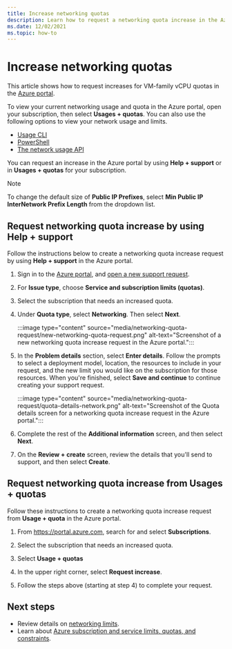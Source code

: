 ```yaml
---
title: Increase networking quotas
description: Learn how to request a networking quota increase in the Azure portal.
ms.date: 12/02/2021
ms.topic: how-to
---
```


# Increase networking quotas

This article shows how to request increases for VM-family vCPU quotas in the [Azure portal](https://portal.azure.com).

To view your current networking usage and quota in the Azure portal, open your subscription, then select **Usages + quotas**. You can also use the following options to view your network usage and limits.

* [Usage CLI](/cli/azure/network#az_network_list_usages)
* [PowerShell](/powershell/module/azurerm.network/get-azurermnetworkusage)
* [The network usage API](/rest/api/virtualnetwork/virtualnetworks/listusage)

You can request an increase in the Azure portal by using **Help + support** or in **Usages + quotas** for your subscription.

> [!Note]
> To change the default size of **Public IP Prefixes**, select **Min Public IP InterNetwork Prefix Length** from the dropdown list.

## Request networking quota increase by using Help + support

Follow the instructions below to create a networking quota increase request by using **Help + support** in the Azure portal.

1. Sign in to the [Azure portal](https://portal.azure.com), and [open a new support request](how-to-create-azure-support-request.md).

1. For **Issue type**, choose **Service and subscription limits (quotas)**.

1. Select the subscription that needs an increased quota.

1. Under **Quota type**, select **Networking**. Then select **Next**.

   :::image type="content" source="media/networking-quota-request/new-networking-quota-request.png" alt-text="Screenshot of a new networking quota increase request in the Azure portal.":::

1. In the **Problem details** section, select **Enter details**. Follow the prompts to select a deployment model, location, the resources to include in your request, and the new limit you would like on the subscription for those resources. When you're finished, select **Save and continue** to continue creating your support request.

    :::image type="content" source="media/networking-quota-request/quota-details-network.png" alt-text="Screenshot of the Quota details screen for a networking quota increase request in the Azure portal.":::

1. Complete the rest of the **Additional information** screen, and then select **Next**.

1. On the **Review + create** screen, review the details that you'll send to support, and then select **Create**.

## Request networking quota increase from Usages + quotas

Follow these instructions to create a networking quota increase request from **Usage + quota** in the Azure portal.

1. From https://portal.azure.com, search for and select **Subscriptions**.

1. Select the subscription that needs an increased quota.

1. Select **Usage + quotas**

1. In the upper right corner, select **Request increase**.

1. Follow the steps above (starting at step 4) to complete your request.

## Next steps

- Review details on [networking limits](../../azure-resource-manager/management/azure-subscription-service-limits.md#networking-limits).
- Learn about [Azure subscription and service limits, quotas, and constraints](/azure/azure-resource-manager/management/azure-subscription-service-limits).
